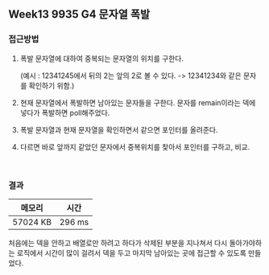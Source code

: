 ## Week13 9935 G4 문자열 폭발

### 접근방법

1. 폭발 문자열에 대하여 중복되는 문자열의 위치를 구한다.
    
    (예시 : 12341245에서 뒤의 2는 앞의 2로 볼 수 있다. -> 12341234와 같은 문자를 확인하기 위함.)
  
2. 현재 문자열에서 폭발하면 남아있는 문자들을 구한다.
문자를 remain이라는 덱에 넣다가 폭발하면 poll해주었다.
3. 폭발 문자열과 현재 문자열을 확인하면서 같으면 포인터를 올려준다.
4. 다르면 바로 앞까지 같았던 문자에서 중복위치를 찾아서 포인터를 구하고, 비교.


<br>

### 결과

|메모리|시간|
|:---:|:---:|
|57024 KB|296 ms|

처음에는 덱을 안하고 배열로만 하려고 하다가
삭제된 부분을 지나쳐서 다시 돌아가야하는 로직에서 시간이 많이 걸려서
덱을 두고 마지막 남아있는 곳에 접근할 수 있도록 만들었다.
